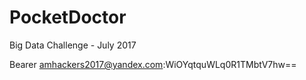 # PocketDoctor
Big Data Challenge - July 2017



Bearer amhackers2017@yandex.com:WiOYqtquWLq0R1TMbtV7hw==
